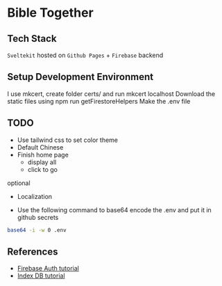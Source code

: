# Bible Together
  
## Tech Stack
`Sveltekit` hosted on `Github Pages` + `Firebase` backend

## Setup Development Environment
I use mkcert, create folder certs/ and run mkcert localhost
Download the static files using npm run getFirestoreHelpers
Make the .env file

## TODO
- Use tailwind css to set color theme
- Default Chinese
- Finish home page
    - display all
    - click to go

optional
- Localization


- Use the following command to base64 encode the .env and put it in github secrets
```bash
base64 -i -w 0 .env
```

## References
- [Firebase Auth tutorial](https://gundogmuseray.medium.com/easy-way-to-stop-worry-about-client-side-auth-with-firebase-and-sveltekit-d17cdcccb663)
- [Index DB tutorial](https://github.com/falcosan/TS_IndexedDB/blob/main/db/index.ts)